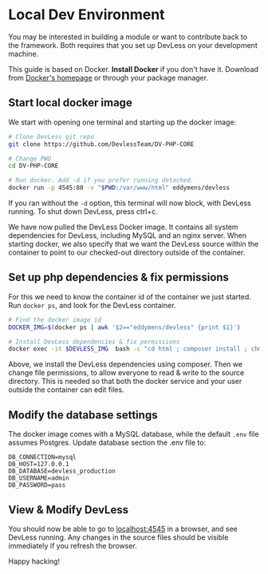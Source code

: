 # Local Dev Environment

You may be interested in building a module or want to contribute back to the framework.  Both requires that you set up DevLess on your development machine.  

This guide is based on Docker. **Install Docker** if you don't have it. Download from [Docker's homepage](https://www.docker.com/community-edition#/download) or through your package manager. 

## Start local docker image

We start with opening one terminal and starting up the docker image:

```bash
# Clone DevLess git repo
git clone https://github.com/DevlessTeam/DV-PHP-CORE

# Change PWD
cd DV-PHP-CORE

# Run docker. Add -d if you prefer running detached. 
docker run -p 4545:80 -v "$PWD:/var/www/html" eddymens/devless
```
If you ran without the `-d` option, this terminal will now block, with DevLess running. To shut down DevLess, press ctrl+c. 

We have now pulled the DevLess Docker image. It contains all system dependencies for DevLess, including MySQL and an nginx server. When starting docker, we also specify that we want the DevLess source within the container to point to our checked-out directory outside of the container. 

## Set up php dependencies & fix permissions

For this we need to know the container id of the container we just started. Run `docker ps`, and look for the DevLess container.

```bash
# Find the docker image id
DOCKER_IMG=$(docker ps | awk '$2=="eddymens/devless" {print $1}')

# Install DevLess dependencies & fix permissions
docker exec -it $DEVLESS_IMG  bash -c "cd html ; composer install ; chmod -R a+rw ."
```

Above, we install the DevLess dependencies using composer. Then we change file permissions, to allow everyone to read & write to the source directory. This is needed so that both the docker service and your user outside the container can edit files. 

## Modify the database settings

The docker image comes with a MySQL database, while the default `.env` file assumes Postgres. Update database section the .env file to:

```
DB_CONNECTION=mysql
DB_HOST=127.0.0.1
DB_DATABASE=devless_production
DB_USERNAME=admin
DB_PASSWORD=pass
```

## View & Modify DevLess

You should now be able to go to [localhost:4545](http://localhost:4545) in a browser, and see DevLess running. Any changes in the source files should be visible immediately if you refresh the browser.

Happy hacking!


